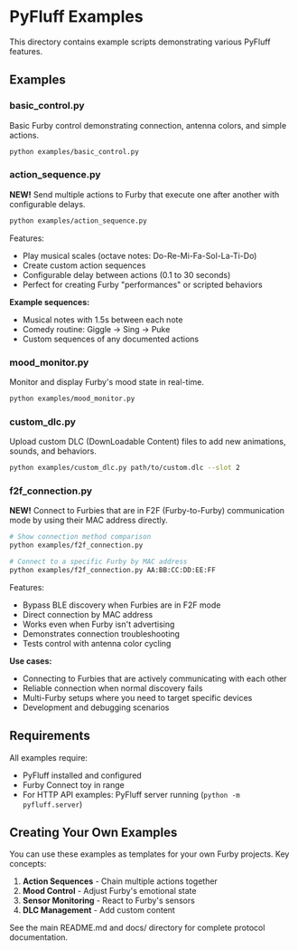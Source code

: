# PyFluff Examples

This directory contains example scripts demonstrating various PyFluff features.

## Examples

### basic_control.py
Basic Furby control demonstrating connection, antenna colors, and simple actions.

```bash
python examples/basic_control.py
```

### action_sequence.py
**NEW!** Send multiple actions to Furby that execute one after another with configurable delays.

```bash
python examples/action_sequence.py
```

Features:
- Play musical scales (octave notes: Do-Re-Mi-Fa-Sol-La-Ti-Do)
- Create custom action sequences
- Configurable delay between actions (0.1 to 30 seconds)
- Perfect for creating Furby "performances" or scripted behaviors

**Example sequences:**
- Musical notes with 1.5s between each note
- Comedy routine: Giggle → Sing → Puke
- Custom sequences of any documented actions

### mood_monitor.py
Monitor and display Furby's mood state in real-time.

```bash
python examples/mood_monitor.py
```

### custom_dlc.py
Upload custom DLC (DownLoadable Content) files to add new animations, sounds, and behaviors.

```bash
python examples/custom_dlc.py path/to/custom.dlc --slot 2
```

### f2f_connection.py
**NEW!** Connect to Furbies that are in F2F (Furby-to-Furby) communication mode by using their MAC address directly.

```bash
# Show connection method comparison
python examples/f2f_connection.py

# Connect to a specific Furby by MAC address
python examples/f2f_connection.py AA:BB:CC:DD:EE:FF
```

Features:
- Bypass BLE discovery when Furbies are in F2F mode
- Direct connection by MAC address
- Works even when Furby isn't advertising
- Demonstrates connection troubleshooting
- Tests control with antenna color cycling

**Use cases:**
- Connecting to Furbies that are actively communicating with each other
- Reliable connection when normal discovery fails
- Multi-Furby setups where you need to target specific devices
- Development and debugging scenarios

## Requirements

All examples require:
- PyFluff installed and configured
- Furby Connect toy in range
- For HTTP API examples: PyFluff server running (`python -m pyfluff.server`)

## Creating Your Own Examples

You can use these examples as templates for your own Furby projects. Key concepts:

1. **Action Sequences** - Chain multiple actions together
2. **Mood Control** - Adjust Furby's emotional state
3. **Sensor Monitoring** - React to Furby's sensors
4. **DLC Management** - Add custom content

See the main README.md and docs/ directory for complete protocol documentation.
